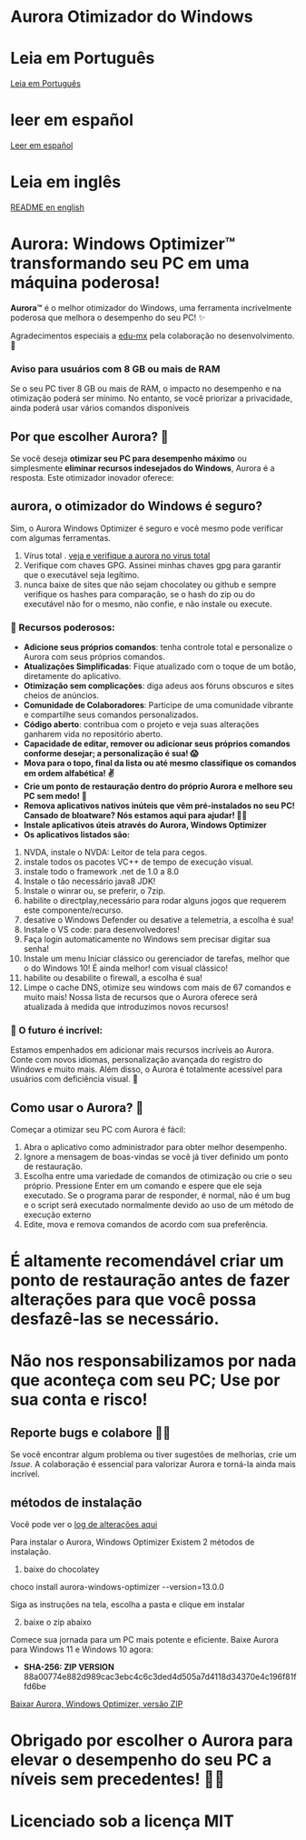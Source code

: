 # Aurora Otimizador do Windows

# Leia em Português
[Leia em Português](https://github.com/azurejoga/Aurora-Windows-Optimizer/blob/aurora/readme-pt-br.md)


# leer em español
[Leer em español](https://github.com/azurejoga/Aurora-Windows-Optimizer/blob/aurora/readme_es.md)


# Leia em inglês
[README en english](https://github.com/azurejoga/Aurora-Windows-Optimizer/blob/aurora/readme.md)


# Aurora: Windows Optimizer™ transformando seu PC em uma máquina poderosa! 



**Aurora™** é o melhor otimizador do Windows, uma ferramenta incrivelmente poderosa que melhora o desempenho do seu PC! ✨

Agradecimentos especiais a [edu-mx](https://github.com/edu-mx) pela colaboração no desenvolvimento. 🙌


### Aviso para usuários com 8 GB ou mais de RAM
Se o seu PC tiver 8 GB ou mais de RAM, o impacto no desempenho e na otimização poderá ser mínimo. No entanto, se você priorizar a privacidade, ainda poderá usar vários comandos disponíveis


## Por que escolher Aurora? 🤔

Se você deseja **otimizar seu PC para desempenho máximo** ou simplesmente **eliminar recursos indesejados do Windows**, Aurora é a resposta. Este otimizador inovador oferece:


## aurora, o otimizador do Windows é seguro?
Sim, o Aurora Windows Optimizer é seguro e você mesmo pode verificar com algumas ferramentas.
1. Vírus total . [veja e verifique a aurora no virus total](https://www.virustotal.com/gui/file/4a90f55bc51fb6105241194e8211574a2d9d5337c57256f86545991dc94c39e0?nocache=1)
2. Verifique com chaves GPG. Assinei minhas chaves gpg para garantir que o executável seja legítimo.
3. nunca baixe de sites que não sejam chocolatey ou github e sempre verifique os hashes para comparação, se o hash do zip ou do executável não for o mesmo, não confie, e não instale ou execute.

### 🌄 Recursos poderosos:

- **Adicione seus próprios comandos**: tenha controle total e personalize o Aurora com seus próprios comandos.
- **Atualizações Simplificadas**: Fique atualizado com o toque de um botão, diretamente do aplicativo.
- **Otimização sem complicações**: diga adeus aos fóruns obscuros e sites cheios de anúncios.
- **Comunidade de Colaboradores**: Participe de uma comunidade vibrante e compartilhe seus comandos personalizados.
- **Código aberto**: contribua com o projeto e veja suas alterações ganharem vida no repositório aberto.
- **Capacidade de editar, remover ou adicionar seus próprios comandos conforme desejar; a personalização é sua! 😱**
- **Mova para o topo, final da lista ou até mesmo classifique os comandos em ordem alfabética! ✌**
- **Crie um ponto de restauração dentro do próprio Aurora e melhore seu PC sem medo! 👏**
- **Remova aplicativos nativos inúteis que vêm pré-instalados no seu PC! Cansado de bloatware? Nós estamos aqui para ajudar! 🐱‍🎁**
- **Instale aplicativos úteis através do Aurora, Windows Optimizer**
- **Os aplicativos listados são:**
1. NVDA, instale o NVDA: Leitor de tela para cegos.
2. instale todos os pacotes VC++ de tempo de execução visual.
3. instale todo o framework .net de 1.0 a 8.0
4. Instale o tão necessário java8 JDK!
5. Instale o winrar ou, se preferir, o 7zip.
6. habilite o directplay,necessário para rodar alguns jogos que requerem este componente/recurso.
7. desative o Windows Defender ou desative a telemetria, a escolha é sua!
8. Instale o VS code: para desenvolvedores!
9. Faça login automaticamente no Windows sem precisar digitar sua senha!
10. Instale um menu Iniciar clássico ou gerenciador de tarefas, melhor que o do Windows 10! É ainda melhor! com visual clássico!
11. habilite ou desabilite o firewall, a escolha é sua!
12. Limpe o cache DNS, otimize seu windows com mais de 67 comandos e muito mais!
Nossa lista de recursos que o Aurora oferece será atualizada à medida que introduzimos novos recursos!

### 🌟 O futuro é incrível:

Estamos empenhados em adicionar mais recursos incríveis ao Aurora. Conte com novos idiomas, personalização avançada do registro do Windows e muito mais. Além disso, o Aurora é totalmente acessível para usuários com deficiência visual. 🌌

## Como usar o Aurora? 🚀

Começar a otimizar seu PC com Aurora é fácil:

1. Abra o aplicativo como administrador para obter melhor desempenho.
2. Ignore a mensagem de boas-vindas se você já tiver definido um ponto de restauração.
3. Escolha entre uma variedade de comandos de otimização ou crie o seu próprio. Pressione Enter em um comando e espere que ele seja executado. Se o programa parar de responder, é normal, não é um bug e o script será executado normalmente devido ao uso de um método de execução externo
4. Edite, mova e remova comandos de acordo com sua preferência.

# É altamente recomendável criar um ponto de restauração antes de fazer alterações para que você possa desfazê-las se necessário.

# Não nos responsabilizamos por nada que aconteça com seu PC; Use por sua conta e risco!

## Reporte bugs e colabore 🐞😻

Se você encontrar algum problema ou tiver sugestões de melhorias, crie um *Issue*. A colaboração é essencial para valorizar Aurora e torná-la ainda mais incrível.

## métodos de instalação
Você pode ver o [log de alterações aqui](https://github.com/azurejoga/Aurora-Windows-Optimizer/blob/aurora/changelog.md)


Para instalar o Aurora, Windows Optimizer
Existem 2 métodos de instalação.


1. baixe do chocolatey


choco install aurora-windows-optimizer --version=13.0.0


Siga as instruções na tela, escolha a pasta e clique em instalar


2. baixe o zip abaixo


Comece sua jornada para um PC mais potente e eficiente. Baixe Aurora para Windows 11 e Windows 10 agora:


- **SHA-256: ZIP VERSION** 88a00774e882d989cac3ebc4c6c3ded4d505a7d4118d34370e4c196f81ffd6be


[Baixar Aurora, Windows Optimizer, versão ZIP](https://github.com/azurejoga/Aurora-Windows-Optimizer/releases/download/aurora15/aurora-windows-optimizer.zip)


# Obrigado por escolher o Aurora para elevar o desempenho do seu PC a níveis sem precedentes! 💪✨

# Licenciado sob a licença MIT